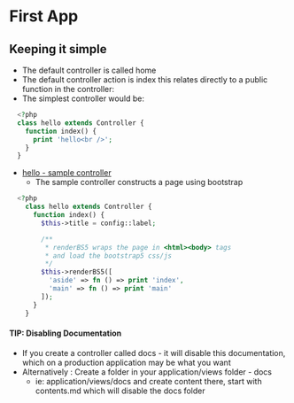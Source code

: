 # First App

## Keeping it simple
* The default controller is called home
* The default controller action is index this relates directly to a public function
  in the controller:
* The simplest controller would be:

```php
  <?php
  class hello extends Controller {
    function index() {
      print 'hello<br />';
    }
  }

```

* <a href="/hello" _target="blank">hello - sample controller</a>
  * The sample controller constructs a page using bootstrap

```php
  <?php
    class hello extends Controller {
      function index() {
        $this->title = config::label;

        /**
         * renderBS5 wraps the page in <html><body> tags
         * and load the bootstrap5 css/js
         */
        $this->renderBS5([
          'aside' => fn () => print 'index',
          'main' => fn () => print 'main'
        ]);
      }
    }
```

#### TIP: Disabling Documentation
* If you create a controller called docs - it will disable this documentation, which on
  a production application may be what you want
* Alternatively : Create a folder in your application/views folder - docs
  * ie: application/views/docs
  and create content there, start with contents.md which will disable the docs folder
